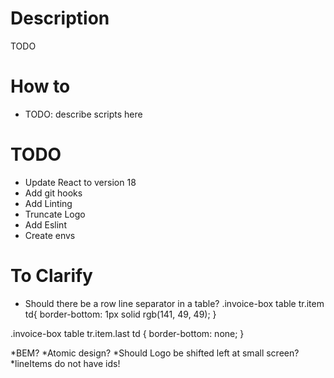 # Description
TODO
# How to
* TODO: describe scripts here
# TODO
* Update React to version 18
* Add git hooks
* Add Linting
* Truncate Logo
* Add Eslint
* Create envs
  
# To Clarify
* Should there be a row line separator in a table?
.invoice-box table tr.item td{
  border-bottom: 1px solid rgb(141, 49, 49);
}

.invoice-box table tr.item.last td {
  border-bottom: none;
}

*BEM?
*Atomic design?
*Should Logo be shifted left at small screen?
*lineItems do not have ids!